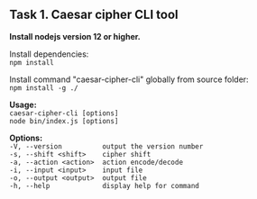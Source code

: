 ## Task 1. Caesar cipher CLI tool

**Install nodejs version 12 or higher.**

Install dependencies:  
`npm install`

Install command "caesar-cipher-cli" globally from source folder:  
`npm install -g ./` 

**Usage:**  
`caesar-cipher-cli [options]`  
`node bin/index.js [options]`

**Options:**  
`-V, --version          output the version number`  
`-s, --shift <shift>    cipher shift`  
`-a, --action <action>  action encode/decode`  
`-i, --input <input>    input file`  
`-o, --output <output>  output file`  
`-h, --help             display help for command`  
